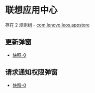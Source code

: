 # 联想应用中心

存在 2 规则组 - [com.lenovo.leos.appstore](/src/apps/com.lenovo.leos.appstore.ts)

## 更新弹窗

- [快照-0](https://i.gkd.li/import/13401992)

## 请求通知权限弹窗

- [快照-0](https://i.gkd.li/import/13401991)
